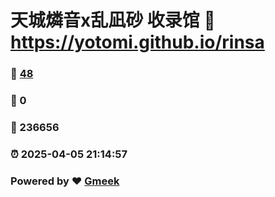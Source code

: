 # 天城燐音x乱凪砂 收录馆 :link: https://yotomi.github.io/rinsa 
### :page_facing_up: [48](https://yotomi.github.io/rinsa/tag.html) 
### :speech_balloon: 0 
### :hibiscus: 236656 
### :alarm_clock: 2025-04-05 21:14:57 
### Powered by :heart: [Gmeek](https://github.com/Meekdai/Gmeek)
